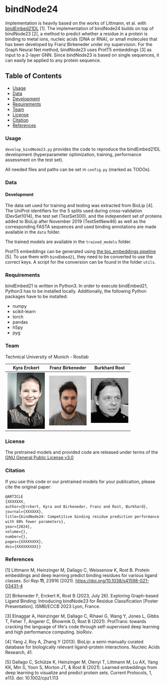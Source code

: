 # bindNode24
Implementation is heavily based on the works of Littmann, et al. with [bindEmbed21DL](https://github.com/Rostlab/bindPredict/blob/master/bindEmbed21DL.py) [1].
The implementation of bindNode24 builds on top of bindNode23 [2], a method to predict whether a residue in a protein is binding to metal ions, nucleic acids (DNA or RNA), or small molecules that has been developed by Franz Birkeneder under my supervision. For the Graph Neural Net method, bindNode23 uses ProtT5 embeddings [3] as input to a 2-layer GNN. Since bindNode23 is based on single sequences, it can easily be applied to any protein sequence.
 
## Table of Contents

- [Usage](#Usage)
- [Data](#Data)
- [Development](#Development)
- [Requirements](#Requirements)
- [Team](#Team)
- [License](#License)
- [Citation](#Citation)
- [References](#References)
 
### Usage

`develop_bindNode23.py` provides the code to reproduce the bindEmbed21DL development (hyperparameter optimization, training, performance assessment on the test set).

All needed files and paths can be set in `config.py` (marked as TODOs).

### Data

#### Development

The data set used for training and testing was extracted from BioLip [4]. The UniProt identifiers for the 5 splits used during cross-validation (DevSet1014), the test set (TestSet300), and the independent set of proteins added to BioLip after November 2019 (TestSetNew46) as well as the corresponding FASTA sequences and used binding annotations are made available in the `data` folder.

The trained models are available in the `trained_models` folder.

ProtT5 embeddings can be generated using [the bio_embeddings pipeline](https://github.com/sacdallago/bio_embeddings) [5]. To use them with `bindEmbed21`, they need to be converted to use the correct keys. A script for the conversion can be found in the folder `utils`.

### Requirements

bindEmbed21 is written in Python3. In order to execute bindEmbed21, Python3 has to be installed locally. Additionally, the following Python packages have to be installed:
- numpy
- scikit-learn
- torch
- pandas
- h5py
- pyg

### Team

Technical University of Munich - Rostlab

| Kyra Erckert | Franz Birkeneder | Burkhard Rost |
|:------------:|:-------------:|:-------------:|
|<img width=120/ src="https://github.com/erckert/bindNode24/raw/main/images/erckert.jpg"> |<img width=120/ src="https://github.com/erckert/bindNode24/raw/main/images/birkeneder.jpg">|<img width=120/ src="https://github.com/erckert/bindNode24/raw/main/images/rost.jpg">|


### License

The pretrained models and provided code are released under terms of the [GNU General Public License v3.0](https://choosealicense.com/licenses/gpl-3.0/)

### Citation

If you use this code or our pretrained models for your publication, please cite the original paper:
```
@ARTICLE
{XXXXXXX,
author={Erckert, Kyra and Birkeneder, Franz and Rost, Burkhard},
journal={XXXXXX},
title={bindNode24: Competitive binding residue prediction performance with 80% fewer parameters},
year={2024},
volume={},
number={},
pages={XXXXXXXX},
doi={XXXXXXXXX}}
```


### References

[1] Littmann M, Heinzinger M, Dallago C, Weissenow K, Rost B. Protein embeddings and deep learning predict binding residues for various ligand classes. *Sci Rep* **11**, 23916 (2021). https://doi.org/10.1038/s41598-021-03431-4

[2] Birkeneder F, Erckert K, Rost B (2023, July 26). Exploring Graph-based Ligand Binding: Introducing bindNode23 for Residue Classification [Poster Presentation]. ISMB/ECCB 2023 Lyon, France. 

[3] Elnaggar A, Heinzinger M, Dallago C, Rihawi G, Wang Y, Jones L, Gibbs T, Feher T, Angerer C, Bhowmik D, Rost B (2021). ProtTrans: towards cracking the language of life's code through self-supervised deep learning and high performance computing. bioRxiv.

[4] Yang J, Roy A, Zhang Y (2013). BioLip: a semi-manually curated database for biologically relevant ligand-protein interactions. Nucleic Acids Research, 41.

[5] Dallago C, Schütze K, Heinzinger M, Olenyi T, Littmann M, Lu AX, Yang KK, Min S, Yoon S, Morton JT, & Rost B (2021). Learned embeddings from deep learning to visualize and predict protein sets. Current Protocols, 1, e113. doi: 10.1002/cpz1.113